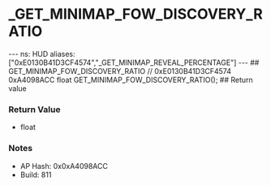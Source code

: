 # _GET_MINIMAP_FOW_DISCOVERY_RATIO

--- ns: HUD aliases: ["0xE0130B41D3CF4574","_GET_MINIMAP_REVEAL_PERCENTAGE"] --- ## GET_MINIMAP_FOW_DISCOVERY_RATIO  // 0xE0130B41D3CF4574 0xA4098ACC float GET_MINIMAP_FOW_DISCOVERY_RATIO();   ## Return value

### Return Value
* float

### Notes
* AP Hash: 0x0xA4098ACC
* Build: 811

